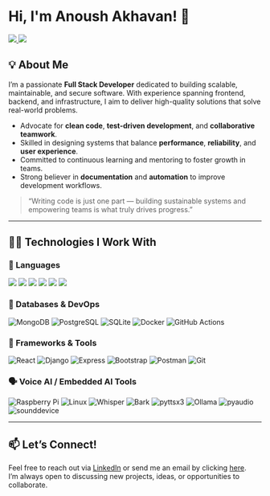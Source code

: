 # Hi, I'm Anoush Akhavan! 👋

<div>
  <a href="https://www.linkedin.com/in/anoush-a-244a17279/">
    <img src="https://img.shields.io/badge/LinkedIn-Anoush%20Akhavan-blue?style=flat&logo=linkedin" />
  </a>
  <a href="mailto:abgeekmail@proton.me">
    <img src="https://img.shields.io/badge/Email-Contact%20Me-red?style=flat&logo=gmail" />
  </a>
</div>

## 💡 About Me

I’m a passionate **Full Stack Developer** dedicated to building scalable, maintainable, and secure software. With experience spanning frontend, backend, and infrastructure, I aim to deliver high-quality solutions that solve real-world problems.

- Advocate for **clean code**, **test-driven development**, and **collaborative teamwork**.  
- Skilled in designing systems that balance **performance**, **reliability**, and **user experience**.  
- Committed to continuous learning and mentoring to foster growth in teams.  
- Strong believer in **documentation** and **automation** to improve development workflows.  

> “Writing code is just one part — building sustainable systems and empowering teams is what truly drives progress.”

---

## 👨‍💻 Technologies I Work With

### 🧠 Languages  
<div>
  <img src="https://img.shields.io/badge/Code-C-blue?style=flat&logo=c" />
  <img src="https://img.shields.io/badge/Code-C%2B%2B-blue?style=flat&logo=cplusplus" />
  <img src="https://img.shields.io/badge/Code-Golang-green?style=flat&logo=go" />
  <img src="https://img.shields.io/badge/Code-Python-blue?style=flat&logo=python" />
  <img src="https://img.shields.io/badge/Code-JavaScript-yellow?style=flat&logo=javascript" />
  <img src="https://img.shields.io/badge/Code-PHP-purple?style=flat&logo=php" />
</div>

### 🧱 Databases & DevOps  
![MongoDB](https://img.shields.io/badge/MongoDB-green?style=flat&logo=mongodb)
![PostgreSQL](https://img.shields.io/badge/PostgreSQL-blue?style=flat&logo=postgresql)
![SQLite](https://img.shields.io/badge/SQLite-lightgrey?style=flat&logo=sqlite)
![Docker](https://img.shields.io/badge/Docker-blue?style=flat&logo=docker)
![GitHub Actions](https://img.shields.io/badge/GitHub%20Actions-2088FF?style=flat&logo=github-actions)

### 🧰 Frameworks & Tools  
![React](https://img.shields.io/badge/React-61DAFB?style=flat&logo=react)
![Django](https://img.shields.io/badge/Django-092E20?style=flat&logo=django)
![Express](https://img.shields.io/badge/Express-000000?style=flat&logo=express)
![Bootstrap](https://img.shields.io/badge/Bootstrap-7952B3?style=flat&logo=bootstrap)
![Postman](https://img.shields.io/badge/Postman-orange?style=flat&logo=postman)
![Git](https://img.shields.io/badge/Git-orange?style=flat&logo=git)

### 🗣️ Voice AI / Embedded AI Tools  
![Raspberry Pi](https://img.shields.io/badge/Hardware-Raspberry%20Pi-brightgreen?style=flat&logo=raspberrypi)
![Linux](https://img.shields.io/badge/OS-Linux-lightgrey?style=flat&logo=linux)
![Whisper](https://img.shields.io/badge/STT-Whisper-blueviolet)
![Bark](https://img.shields.io/badge/TTS-Bark-orange)
![pyttsx3](https://img.shields.io/badge/TTS-pyttsx3-9cf)
![Ollama](https://img.shields.io/badge/LLM-Ollama-informational)
![pyaudio](https://img.shields.io/badge/Audio-pyaudio-blue)
![sounddevice](https://img.shields.io/badge/Audio-sounddevice-green)

---

## 📫 Let’s Connect!

Feel free to reach out via [LinkedIn](https://www.linkedin.com/in/anoush-a-244a17279/) or send me an email by clicking [here](mailto:abgeekmail@proton.me).  
I’m always open to discussing new projects, ideas, or opportunities to collaborate.

